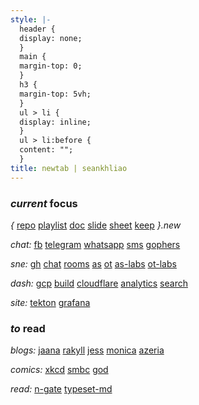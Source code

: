 ```yaml
---
style: |-
  header {
  display: none;
  }
  main {
  margin-top: 0;
  }
  h3 {
  margin-top: 5vh;
  }
  ul > li {
  display: inline;
  }
  ul > li:before {
  content: "";
  }
title: newtab | seankhliao
---
```


### _current_ focus

_{_
[repo](https://repo.new)
[playlist](https://playlist.new)
[doc](https://doc.new)
[slide](https://slide.new)
[sheet](https://sheet.new)
[keep](https://keep.new)
_}.new_

_chat:_
[fb](https://messenger.com)
[telegram](https://web.telegram.org)
[whatsapp](https://web.whatsapp.com)
[sms](https://messages.google.com)
[gophers](https://app.slack.com/client/T029RQSE6/C029RQSEE)

_sne:_
[gh](https://github.com/seankhliao/uva-sne)
[chat](https://chat.students.os3.nl)
[rooms](https://www.os3.nl/2019-2020/services/green_light)
[as](https://www.os3.nl/2019-2020/courses/as/start)
[ot](https://www.os3.nl/2019-2020/courses/ot/start)
[as-labs](https://www.os3.nl/2019-2020/students/sean_liao/as)
[ot-labs](https://www.os3.nl/2019-2020/students/sean_liao/ot)

_dash:_
[gcp](https://console.cloud.google.com)
[build](https://console.cloud.google.com/cloud-build)
[cloudflare](https://dash.cloudflare.com)
[analytics](https://analytics.google.com)
[search](https://search.google.com/search-console)

_site:_
[tekton](https://tekton.seankhliao.com/)
[grafana](https://grafana.seankhliao.com/)

### _to_ read

_blogs:_
[jaana](https://jbd.dev)
[rakyll](https://rakyll.org)
[jess](https://jess.dev)
[monica](https://meowni.ca)
[azeria](https://azeria-labs.com)

_comics:_
[xkcd](https://xkcd.com)
[smbc](https://www.smbc-comics.com)
[god](https://www.webtoons.com/en/comedy/adventures-of-god/list?title_no=853)

<!--
[olympus](https://www.webtoons.com/en/romance/lore-olympus/list?title_no=1320)
[clinic](https://www.webtoons.com/en/challenge/clinic-of-horrors/list?title_no=274661)
[meme](https://www.webtoons.com/en/challenge/meme-girls/list?title_no=304446)
[ie](https://www.webtoons.com/en/challenge/internet-explorer/list?title_no=219164)
-->

_read:_
[n-gate](http://n-gate.com)
[typeset-md](https://dave.autonoma.ca/blog/)
